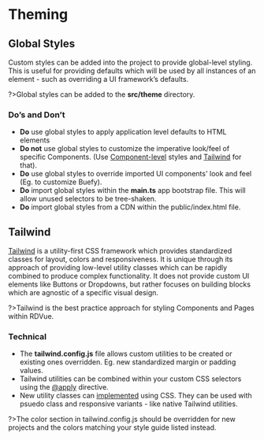 # Theming

## Global Styles

Custom styles can be added into the project to provide global-level styling. This is useful for providing defaults which will be used by all instances of an element - such as overriding a UI framework’s defaults.

?>Global styles can be added to the **src/theme** directory.

### Do’s and Don’t

*   **Do** use global styles to apply application level defaults to HTML elements
*   **Do not** use global styles to customize the imperative look/feel of specific Components. (Use [Component-level](Components.md) styles and [Tailwind](tailwind.md) for that).
*   **Do** use global styles to override imported UI components' look and feel (Eg. to customize Buefy).
*   **Do** import global styles within the **main.ts** app bootstrap file. This will allow unused selectors to be tree-shaken.
*   **Do** import global styles from a CDN within the public/index.html file.

## Tailwind

[Tailwind](https://tailwindcss.com/) is a utility-first CSS framework which provides standardized classes for layout, colors and responsiveness. It is unique through its approach of providing low-level utility classes which can be rapidly combined to produce complex functionality. It does not provide custom UI elements like Buttons or Dropdowns, but rather focuses on building blocks which are agnostic of a specific visual design.

?>Tailwind is the best practice approach for styling Components and Pages within RDVue.

### Technical

*   The **tailwind.config.js** file allows custom utilities to be created or existing ones overridden. Eg. new standardized margin or padding values.
*   Tailwind utilities can be combined within your custom CSS selectors using the [@apply](https://tailwindcss.com/docs/functions-and-directives#apply) directive.
*   New utility classes can [implemented](https://tailwindcss.com/docs/adding-new-utilities) using CSS. They can be used with psuedo class and responsive variants - like native Tailwind utilities.
    
?>The color section in tailwind.config.js should be overridden for new projects and the colors matching your style guide listed instead.
